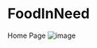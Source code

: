 # FoodInNeed
Home Page
![image](https://user-images.githubusercontent.com/55350436/178843716-efcff075-9ed7-473f-bff7-7f9559723af9.png)
